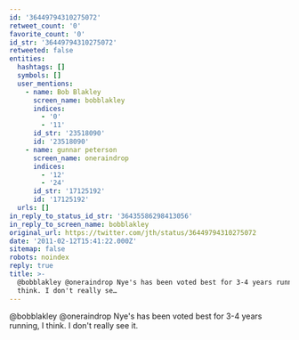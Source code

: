 ```yaml
---
id: '36449794310275072'
retweet_count: '0'
favorite_count: '0'
id_str: '36449794310275072'
retweeted: false
entities:
  hashtags: []
  symbols: []
  user_mentions:
    - name: Bob Blakley
      screen_name: bobblakley
      indices:
        - '0'
        - '11'
      id_str: '23518090'
      id: '23518090'
    - name: gunnar peterson
      screen_name: oneraindrop
      indices:
        - '12'
        - '24'
      id_str: '17125192'
      id: '17125192'
  urls: []
in_reply_to_status_id_str: '36435586298413056'
in_reply_to_screen_name: bobblakley
original_url: https://twitter.com/jth/status/36449794310275072
date: '2011-02-12T15:41:22.000Z'
sitemap: false
robots: noindex
reply: true
title: >-
  @bobblakley @oneraindrop Nye's has been voted best for 3-4 years running, I
  think. I don't really se…
---
```


@bobblakley @oneraindrop Nye's has been voted best for 3-4 years running, I think. I don't really see it.